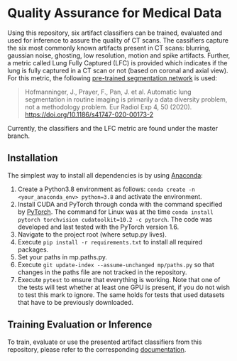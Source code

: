 # Quality Assurance for Medical Data
Using this repository, six artifact classifiers can be trained, evaluated and used for inference to assure the quality of CT scans. The cassifiers capture the six most commonly known artifacts present in CT scans: blurring, gaussian noise, ghosting, low resolution, motion and spike artifacts. Further, a metric called Lung Fully Captured (LFC) is provided which indicates if the lung is fully captured in a CT scan or not (based on coronal and axial view). For this metric, the following [pre-trained segmentation network](https://github.com/amrane99/lungmask) is used:
>Hofmanninger, J., Prayer, F., Pan, J. et al. Automatic lung segmentation in routine imaging is primarily a data diversity problem, not a methodology problem. Eur Radiol Exp 4, 50 (2020). https://doi.org/10.1186/s41747-020-00173-2

Currently, the classifiers and the LFC metric are found under the master branch.

## Installation
The simplest way to install all dependencies is by using [Anaconda](https://conda.io/projects/conda/en/latest/index.html):


1. Create a Python3.8 environment as follows: `conda create -n <your_anaconda_env> python=3.8` and activate the environment.
2. Install CUDA and PyTorch through conda with the command specified by [PyTorch](https://pytorch.org/). The command for Linux was at the time `conda install pytorch torchvision cudatoolkit=10.2 -c pytorch`. The code was developed and last tested with the PyTorch version 1.6.
3. Navigate to the project root (where setup.py lives).
4. Execute `pip install -r requirements.txt` to install all required packages.
5. Set your paths in mp.paths.py.
6. Execute `git update-index --assume-unchanged mp/paths.py` so that changes in the paths file are not tracked in the repository.
7. Execute `pytest` to ensure that everything is working. Note that one of the tests will test whether at least one GPU is present, if you do not wish to test this mark to ignore. The same holds for tests that used datasets that have to be previously downloaded.


## Training Evaluation or Inference
To train, evaluate or use the presented artifact classifiers from this repository, please refer to the corresponding [documentation](documentations/JIP.md).
